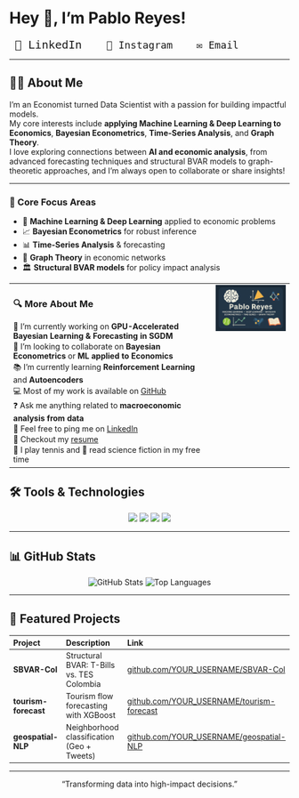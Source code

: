 # Hey 👋, I’m **Pablo Reyes**!

<p align="left">
  <a href="https://www.linkedin.com/in/pablo-alejandro-reyes-granados/" target="_blank" rel="noreferrer" style="text-decoration:none">
    <kbd style="
      font-size: 20px;    
      padding:6px 10px;  
      border-radius: 10px; 
    ">
      🔗 LinkedIn
    </kbd>
  </a>
  <a href="https://www.instagram.com/pablo.reyes8/" target="_blank" rel="noreferrer" style="text-decoration:none; margin-left:12px">
    <kbd style="font-size:18px; padding:6px 10px; border-radius:6px;">
      📸 Instagram
    </kbd>
  </a>
  <a href="mailto:alejogranados229@gmail.com" target="_blank" rel="noreferrer" style="text-decoration:none; margin-left:12px">
    <kbd style="font-size:18px; padding:6px 10px; border-radius:6px;">
      ✉️ Email
    </kbd>
  </a>
</p>

---

## 👨‍💻 About Me

I’m an Economist turned Data Scientist with a passion for building impactful models.  
My core interests include **applying Machine Learning & Deep Learning to Economics**, **Bayesian Econometrics**, **Time-Series Analysis**, and **Graph Theory**.  
I love exploring connections between **AI and economic analysis**, from advanced forecasting techniques and structural BVAR models to graph-theoretic approaches, and I’m always open to collaborate or share insights!

---

### 🔧 Core Focus Areas

- 🤖 **Machine Learning & Deep Learning** applied to economic problems  
- 📈 **Bayesian Econometrics** for robust inference  
- 📊 **Time-Series Analysis** & forecasting  
- 🔗 **Graph Theory** in economic networks  
- 🏛️ **Structural BVAR models** for policy impact analysis  

<table>
  <tr>
    <td valign="top">
    <h3>🔍 More About Me </h3>
    <ul style="margin: 0; padding: 0; list-style: none;">
      <li style="margin: 2px 0;">🚧 I’m currently working on <strong>GPU-Accelerated Bayesian Learning &amp; Forecasting in SGDM</strong></li>
      <li style="margin: 2px 0;">🤝 I’m looking to collaborate on <strong>Bayesian Econometrics</strong> or <strong>ML applied to Economics</strong></li>
      <li style="margin: 2px 0;">📚 I’m currently learning <strong>Reinforcement Learning</strong> and <strong>Autoencoders</strong></li>
      <li style="margin: 2px 0;">💻 Most of my work is available on <a href="https://github.com/YOUR_USERNAME">GitHub</a></li>
      <li style="margin: 2px 0;">❓ Ask me anything related to <strong>macroeconomic analysis from data</strong></li>
      <li style="margin: 2px 0;">🔗 Feel free to ping me on <a href="https://www.linkedin.com/in/pablo-alejandro-reyes-granados/">LinkedIn</a></li>
      <li style="margin: 2px 0;">📄 Checkout my <a href="./Hoja_de_Vida_Ingles.pdf">resume</a></li>
      <li style="margin: 2px 0;">🎾 I play tennis and 📖 read science fiction in my free time</li>
    </ul>
    </td>
    <td valign="top" align="right">
    <img src="image.png"
         alt="Data Science Illustration"
         width="250"/>
    </td>
  </tr>
</table>


## 🛠️ Tools & Technologies

<p align="center">
  <img src="https://img.shields.io/badge/Python-3776AB?style=flat&logo=python&logoColor=white" />
  <img src="https://img.shields.io/badge/PyTorch-EE4C2C?style=flat&logo=pytorch&logoColor=white" />
  <img src="https://img.shields.io/badge/Stata-0A2239?style=flat&logo=stata&logoColor=white" />
  <img src="https://img.shields.io/badge/GitHub%20Actions-2088FF?style=flat&logo=githubactions&logoColor=white" />
  <!-- add more badges from https://shields.io/ -->
</p>

---

## 📊 GitHub Stats

<p align="center">
  <img src="https://github-readme-stats.vercel.app/api?username=YOUR_USERNAME&show_icons=true&theme=dark" alt="GitHub Stats" />
  <img src="https://github-readme-stats.vercel.app/api/top-langs/?username=YOUR_USERNAME&layout=compact&theme=dark" alt="Top Languages" />
</p>

---

## 🚀 Featured Projects

| Project               | Description                                  | Link                                                         |
| :-------------------- | :------------------------------------------- | :----------------------------------------------------------- |
| **SBVAR-Col**         | Structural BVAR: T-Bills vs. TES Colombia    | [github.com/YOUR_USERNAME/SBVAR-Col](https://github.com/YOUR_USERNAME/SBVAR-Col) |
| **tourism-forecast**   | Tourism flow forecasting with XGBoost        | [github.com/YOUR_USERNAME/tourism-forecast](https://github.com/YOUR_USERNAME/tourism-forecast) |
| **geospatial-NLP**    | Neighborhood classification (Geo + Tweets)   | [github.com/YOUR_USERNAME/geospatial-NLP](https://github.com/YOUR_USERNAME/geospatial-NLP) |

---

<p align="center">
  “Transforming data into high-impact decisions.”
</p>
